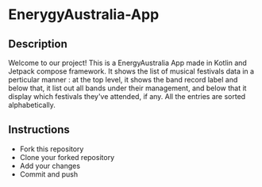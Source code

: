 # EnerygyAustralia-App
## Description
Welcome to our project! This is a EnergyAustralia App made in Kotlin and Jetpack compose framework. It shows the list of musical festivals data in a perticular manner : at the top level, it shows the band record label and below that, it list out all bands under their management, and below that it display which festivals they've attended, if any. All the entries are sorted alphabetically.

## Instructions
* Fork this repository
* Clone your forked repository
* Add your changes
* Commit and push

